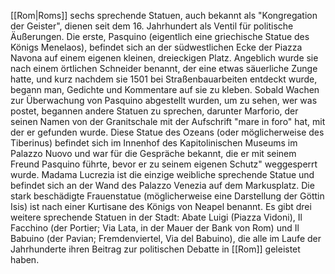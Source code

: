 [[Rom|Roms]] sechs sprechende Statuen, auch bekannt als "Kongregation der Geister", dienen seit dem 16. Jahrhundert als Ventil für politische Äußerungen. Die erste, Pasquino (eigentlich eine griechische Statue des Königs Menelaos), befindet sich an der südwestlichen Ecke der Piazza Navona auf einem eigenen kleinen, dreieckigen Platz. Angeblich wurde sie nach einem örtlichen Schneider benannt, der eine etwas säuerliche Zunge hatte, und kurz nachdem sie 1501 bei Straßenbauarbeiten entdeckt wurde, begann man, Gedichte und Kommentare auf sie zu kleben.
Sobald Wachen zur Überwachung von Pasquino abgestellt wurden, um zu sehen, wer was postet, begannen andere Statuen zu sprechen, darunter Marforio, der seinen Namen von der Granitschale mit der Aufschrift "mare in foro" hat, mit der er gefunden wurde. Diese Statue des Ozeans (oder möglicherweise des Tiberinus) befindet sich im Innenhof des Kapitolinischen Museums im Palazzo Nuovo und war für die Gespräche bekannt, die er mit seinem Freund Pasquino führte, bevor er zu seinem eigenen Schutz" weggesperrt wurde. Madama Lucrezia ist die einzige weibliche sprechende Statue und befindet sich an der Wand des Palazzo Venezia auf dem Markusplatz. Die stark beschädigte Frauenstatue (möglicherweise eine Darstellung der Göttin Isis) ist nach einer Kurtisane des Königs von Neapel benannt. Es gibt drei weitere sprechende Statuen in der Stadt: Abate Luigi (Piazza Vidoni), Il Facchino (der Portier; Via Lata, in der Mauer der Bank von Rom) und Il Babuino (der Pavian; Fremdenviertel, Via del Babuino), die alle im Laufe der Jahrhunderte ihren Beitrag zur politischen Debatte in [[Rom]] geleistet haben.
